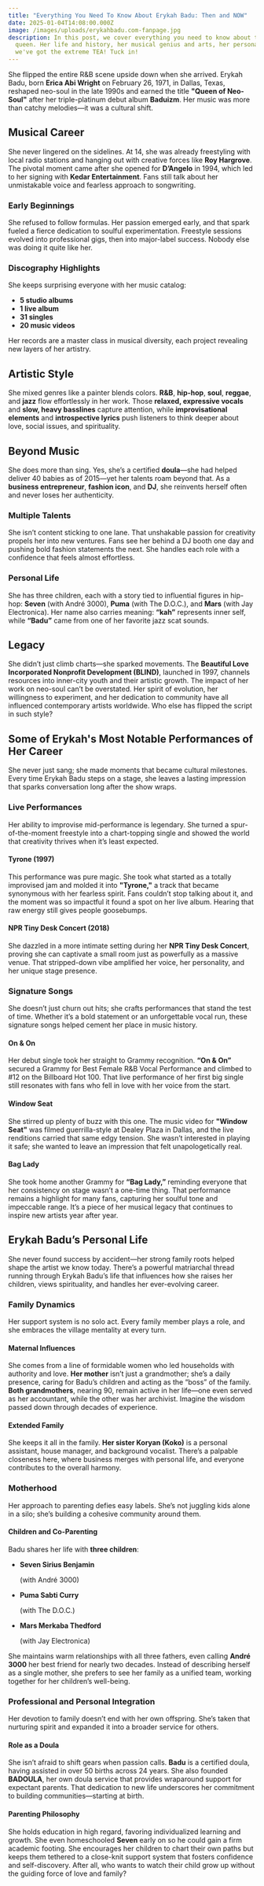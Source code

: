 ```yaml
---
title: "Everything You Need To Know About Erykah Badu: Then and NOW"
date: 2025-01-04T14:08:00.000Z
image: /images/uploads/erykahbadu.com-fanpage.jpg
description: In this post, we cover everything you need to know about the soul
  queen. Her life and history, her musical genius and arts, her personal life -
  we've got the extreme TEA! Tuck in!
---
```

She flipped the entire R&B scene upside down when she arrived. Erykah Badu, born **Erica Abi Wright** on February 26, 1971, in Dallas, Texas, reshaped neo-soul in the late 1990s and earned the title **"Queen of Neo-Soul"** after her triple-platinum debut album **Baduizm**. Her music was more than catchy melodies—it was a cultural shift.

## Musical Career

She never lingered on the sidelines. At 14, she was already freestyling with local radio stations and hanging out with creative forces like **Roy Hargrove**. The pivotal moment came after she opened for **D’Angelo** in 1994, which led to her signing with **Kedar Entertainment**. Fans still talk about her unmistakable voice and fearless approach to songwriting.

### Early Beginnings

She refused to follow formulas. Her passion emerged early, and that spark fueled a fierce dedication to soulful experimentation. Freestyle sessions evolved into professional gigs, then into major-label success. Nobody else was doing it quite like her.

### Discography Highlights

She keeps surprising everyone with her music catalog:

* **5 studio albums**
* **1 live album**
* **31 singles**
* **20 music videos**

Her records are a master class in musical diversity, each project revealing new layers of her artistry.

## Artistic Style

She mixed genres like a painter blends colors. **R&B**, **hip-hop**, **soul**, **reggae**, and **jazz** flow effortlessly in her work. Those **relaxed, expressive vocals** and **slow, heavy basslines** capture attention, while **improvisational elements** and **introspective lyrics** push listeners to think deeper about love, social issues, and spirituality.

## Beyond Music

She does more than sing. Yes, she’s a certified **doula**—she had helped deliver 40 babies as of 2015—yet her talents roam beyond that. As a **business entrepreneur**, **fashion icon**, and **DJ**, she reinvents herself often and never loses her authenticity.

### Multiple Talents

She isn’t content sticking to one lane. That unshakable passion for creativity propels her into new ventures. Fans see her behind a DJ booth one day and pushing bold fashion statements the next. She handles each role with a confidence that feels almost effortless.

### Personal Life

She has three children, each with a story tied to influential figures in hip-hop: **Seven** (with André 3000), **Puma** (with The D.O.C.), and **Mars** (with Jay Electronica). Her name also carries meaning: **“kah”** represents inner self, while **“Badu”** came from one of her favorite jazz scat sounds.

## Legacy

She didn’t just climb charts—she sparked movements. The **Beautiful Love Incorporated Nonprofit Development (BLIND)**, launched in 1997, channels resources into inner-city youth and their artistic growth. The impact of her work on neo-soul can’t be overstated. Her spirit of evolution, her willingness to experiment, and her dedication to community have all influenced contemporary artists worldwide. Who else has flipped the script in such style?

## Some of Erykah's Most Notable Performances of Her Career

She never just sang; she made moments that became cultural milestones. Every time Erykah Badu steps on a stage, she leaves a lasting impression that sparks conversation long after the show wraps.

### Live Performances

Her ability to improvise mid-performance is legendary. She turned a spur-of-the-moment freestyle into a chart-topping single and showed the world that creativity thrives when it’s least expected.

#### Tyrone (1997)

This performance was pure magic. She took what started as a totally improvised jam and molded it into **"Tyrone,"** a track that became synonymous with her fearless spirit. Fans couldn’t stop talking about it, and the moment was so impactful it found a spot on her live album. Hearing that raw energy still gives people goosebumps.

#### NPR Tiny Desk Concert (2018)

She dazzled in a more intimate setting during her **NPR Tiny Desk Concert**, proving she can captivate a small room just as powerfully as a massive venue. That stripped-down vibe amplified her voice, her personality, and her unique stage presence.

### Signature Songs

She doesn’t just churn out hits; she crafts performances that stand the test of time. Whether it’s a bold statement or an unforgettable vocal run, these signature songs helped cement her place in music history.

#### On & On

Her debut single took her straight to Grammy recognition. **“On & On”** secured a Grammy for Best Female R&B Vocal Performance and climbed to #12 on the Billboard Hot 100. That live performance of her first big single still resonates with fans who fell in love with her voice from the start.

#### Window Seat

She stirred up plenty of buzz with this one. The music video for **"Window Seat"** was filmed guerrilla-style at Dealey Plaza in Dallas, and the live renditions carried that same edgy tension. She wasn’t interested in playing it safe; she wanted to leave an impression that felt unapologetically real.

#### Bag Lady

She took home another Grammy for **“Bag Lady,”** reminding everyone that her consistency on stage wasn’t a one-time thing. That performance remains a highlight for many fans, capturing her soulful tone and impeccable range. It’s a piece of her musical legacy that continues to inspire new artists year after year.



## Erykah Badu’s Personal Life

She never found success by accident—her strong family roots helped shape the artist we know today. There’s a powerful matriarchal thread running through Erykah Badu’s life that influences how she raises her children, views spirituality, and handles her ever-evolving career.

### Family Dynamics

Her support system is no solo act. Every family member plays a role, and she embraces the village mentality at every turn.

#### Maternal Influences

She comes from a line of formidable women who led households with authority and love. **Her mother** isn’t just a grandmother; she’s a daily presence, caring for Badu’s children and acting as the “boss” of the family. **Both grandmothers**, nearing 90, remain active in her life—one even served as her accountant, while the other was her archivist. Imagine the wisdom passed down through decades of experience.

#### Extended Family

She keeps it all in the family. **Her sister Koryan (Koko)** is a personal assistant, house manager, and background vocalist. There’s a palpable closeness here, where business merges with personal life, and everyone contributes to the overall harmony.

### Motherhood

Her approach to parenting defies easy labels. She’s not juggling kids alone in a silo; she’s building a cohesive community around them.

#### Children and Co-Parenting

Badu shares her life with **three children**:

* **Seven Sirius Benjamin**

   (with André 3000)
* **Puma Sabti Curry**

   (with The D.O.C.)
* **Mars Merkaba Thedford**

   (with Jay Electronica)

She maintains warm relationships with all three fathers, even calling **André 3000** her best friend for nearly two decades. Instead of describing herself as a single mother, she prefers to see her family as a unified team, working together for her children’s well-being.

### Professional and Personal Integration

Her devotion to family doesn’t end with her own offspring. She’s taken that nurturing spirit and expanded it into a broader service for others.

#### Role as a Doula

She isn’t afraid to shift gears when passion calls. **Badu** is a certified doula, having assisted in over 50 births across 24 years. She also founded **BADOULA**, her own doula service that provides wraparound support for expectant parents. That dedication to new life underscores her commitment to building communities—starting at birth.

#### Parenting Philosophy

She holds education in high regard, favoring individualized learning and growth. She even homeschooled **Seven** early on so he could gain a firm academic footing. She encourages her children to chart their own paths but keeps them tethered to a close-knit support system that fosters confidence and self-discovery. After all, who wants to watch their child grow up without the guiding force of love and family?
